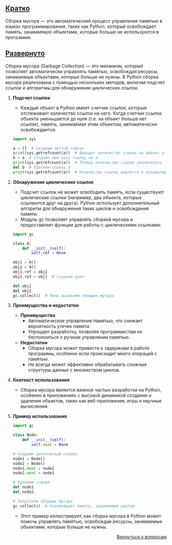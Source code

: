 ## <u>Кратко</u>

Сборка мусора — это автоматический процесс управления памятью в языках программирования, таких как Python, который
освобождает память, занимаемую объектами, которые больше не используются в программе.

## <u>Развернуто</u>

Сборка мусора (Garbage Collection) — это механизм, который позволяет автоматически управлять памятью, освобождая
ресурсы, занимаемые объектами, которые больше не нужны. В Python сборка мусора реализована с помощью нескольких методов,
включая подсчет ссылок и алгоритмы для обнаружения циклических ссылок.

1. **Подсчет ссылок**
    - Каждый объект в Python имеет счетчик ссылок, который отслеживает количество ссылок на него. Когда счетчик ссылок
      объекта уменьшается до нуля (т.е. на объект больше нет ссылок), память, занимаемая этим объектом, автоматически
      освобождается.
    ```Python
    import sys

    a = []  # Создаем пустой список
    print(sys.getrefcount(a))  # Выводит количество ссылок на объект a (включая аргумент функции)
    b = a  # Создаем еще одну ссылку на a
    print(sys.getrefcount(a))  # Теперь количество ссылок увеличилось
    del b  # Удаляем ссылку b
    print(sys.getrefcount(a))  # Количество ссылок вернется к исходному значению
    ```

2. **Обнаружение циклических ссылок**
    - Подсчет ссылок не может освободить память, если существуют циклические ссылки (например, два объекта, которые
      ссылаются друг на друга). Python использует дополнительный алгоритм для обнаружения таких циклов и освобождения
      памяти.
    - Модуль gc позволяет управлять сборкой мусора и предоставляет функции для работы с циклическими ссылками:
    ```Python
    import gc

    class A:
        def __init__(self):
            self.ref = None

    obj1 = A()
    obj2 = A()
    obj1.ref = obj2
    obj2.ref = obj1  # Создаем цикл

    del obj1
    del obj2
    gc.collect()  # Явно вызываем сборщик мусора
    ```

3. **Преимущества и недостатки**
    - **Преимущества**
        - Автоматическое управление памятью, что снижает вероятность утечек памяти.
        - Упрощает разработку, позволяя программистам не беспокоиться о ручном управлении памятью.
    - **Недостатки**
        - Сборка мусора может привести к задержкам в работе программы, особенно если происходит много операций с
          памятью.
        - Не всегда может эффективно обрабатывать сложные структуры данных с множеством циклов.

4. **Контекст использования**
    - Сборка мусора является важной частью разработки на Python, особенно в приложениях с высокой динамикой создания и
      удаления объектов, таких как веб-приложения, игры и научные вычисления.

5. **Пример использования**
    ```Python
    import gc

    class Node:
        def __init__(self):
            self.next = None

    # Создаем циклическую ссылку
    node1 = Node()
    node2 = Node()
    node1.next = node2
    node2.next = node1

    # Удаляем ссылки
    del node1
    del node2

    # Запускаем сборщик мусора
    gc.collect()  # Освобождает память, занимаемую циклом
    ```
    - Этот пример иллюстрирует, как сборка мусора в Python может помочь управлять памятью, освобождая ресурсы,
      занимаемые объектами, которые больше не нужны.

<div align="right">

[Вернуться к вопросам](../Вопросы.md)

</div>
